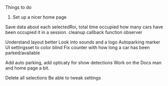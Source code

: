 Things to do

1. Set up a nicer home page

Save data about each selectedRoi,
total time occupied
how many cars have been occupied it in a session.
cleanup callback function observer

Understand layout better
Look into sounds and a logo
Autoparking marker
UI settingsset to color blind
Fix counter with how long a car has been parked/available

Add auto parking, add opticaty for show detections
Work on the Docs man and home page a bit.

Delete all selections 
Be able to tweak settings

